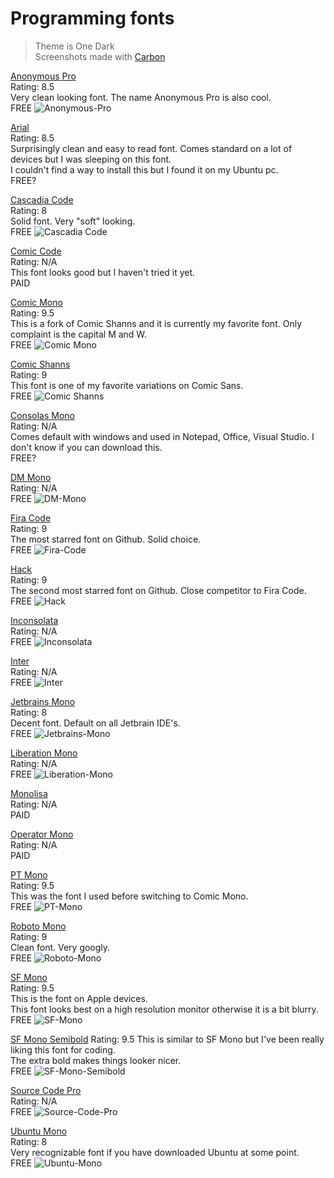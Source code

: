 # Programming fonts  

> Theme is One Dark  
Screenshots made with [Carbon](https://carbon.now.sh)

[Anonymous Pro](https://www.marksimonson.com/fonts/view/anonymous-pro)  
Rating: 8.5  
Very clean looking font. The name Anonymous Pro is also cool.  
FREE
![Anonymous-Pro](screenshots/Anonymous-Pro.png)

[Arial](https://docs.microsoft.com/en-us/typography/font-list/arial)  
Rating: 8.5  
Surprisingly clean and easy to read font. Comes standard on a lot of devices but I was sleeping on this font.  
I couldn't find a way to install this but I found it on my Ubuntu pc.  
FREE?

[Cascadia Code](https://github.com/microsoft/cascadia-code)  
Rating: 8  
Solid font. Very "soft" looking.  
FREE
![Cascadia Code](screenshots/Cascadia-Code.png)

[Comic Code](https://tosche.net/fonts/comic-code)  
Rating: N/A  
This font looks good but I haven't tried it yet.  
PAID  

[Comic Mono](https://github.com/dtinth/comic-mono-font)  
Rating: 9.5  
This is a fork of Comic Shanns and it is currently my favorite font. Only complaint is the capital M and W.  
FREE
![Comic Mono](screenshots/Comic-Mono.png)

[Comic Shanns](https://github.com/shannpersand/comic-shanns)  
Rating: 9  
This font is one of my favorite variations on Comic Sans.  
FREE
![Comic Shanns](screenshots/Comic-Shanns.png)

[Consolas Mono](https://docs.microsoft.com/en-us/typography/font-list/consolas)  
Rating: N/A  
Comes default with windows and used in Notepad, Office, Visual Studio. I don't know if you can download this.    
FREE?

[DM Mono](https://github.com/googlefonts/dm-mono)  
Rating:  N/A  
FREE
![DM-Mono](screenshots/DM-Mono.png)

[Fira Code](https://github.com/tonsky/FiraCode)  
Rating: 9  
The most starred font on Github. Solid choice.  
FREE
![Fira-Code](screenshots/Fira-Code.png)

[Hack](https://github.com/source-foundry/Hack)  
Rating: 9  
The second most starred font on Github. Close competitor to Fira Code.  
FREE
![Hack](screenshots/Hack.png)

[Inconsolata](https://github.com/googlefonts/inconsolata)  
Rating: N/A  
FREE
![Inconsolata](screenshots/Inconsolata.png)

[Inter](https://github.com/rsms/inter/)  
Rating: N/A  
FREE
![Inter](screenshots/Inter.png)

[Jetbrains Mono](https://github.com/JetBrains/JetBrainsMono)  
Rating: 8  
Decent font. Default on all Jetbrain IDE's.  
FREE
![Jetbrains-Mono](screenshots/Jetbrains-Mono.png)

[Liberation Mono](https://www.fontsquirrel.com/fonts/liberation-mono)  
Rating: N/A  
FREE
![Liberation-Mono](screenshots/Liberation-Mono.png)

[Monolisa](https://www.monolisa.dev/)  
Rating: N/A  
PAID

[Operator Mono](https://www.typography.com/blog/introducing-operator)  
Rating: N/A  
PAID  

[PT Mono](https://fonts.adobe.com/fonts/pt-mono)  
Rating: 9.5  
This was the font I used before switching to Comic Mono.  
FREE
![PT-Mono](screenshots/PT-Mono.png)

[Roboto Mono](https://fonts.google.com/specimen/Roboto+Mono)  
Rating: 9  
Clean font. Very googly.  
FREE
![Roboto-Mono](screenshots/Roboto-Mono.png)

[SF Mono](https://developer.apple.com/fonts/)  
Rating: 9.5  
This is the font on Apple devices.  
This font looks best on a high resolution monitor otherwise it is a bit blurry.  
FREE
![SF-Mono](screenshots/SF-Mono.png)

[SF Mono Semibold](https://developer.apple.com/fonts/)
Rating: 9.5
This is similar to SF Mono but I've been really liking this font for coding.  
The extra bold makes things looker nicer.  
FREE
![SF-Mono-Semibold](screenshots/SF-Mono-Semibold.png)

[Source Code Pro](https://github.com/adobe-fonts/source-code-pro)  
Rating: N/A  
FREE
![Source-Code-Pro](screenshots/Source-Code-Pro.png)

[Ubuntu Mono](https://fonts.adobe.com/fonts/ubuntu-mono/details/i7)  
Rating: 8  
Very recognizable font if you have downloaded Ubuntu at some point.  
FREE
![Ubuntu-Mono](screenshots/Ubuntu-Mono.png)

